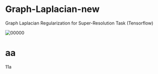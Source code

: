 # Graph-Laplacian-new
Graph Laplacian Regularization for Super-Resolution Task (Tensorflow)

![00000](https://user-images.githubusercontent.com/56641346/108962882-bbb40b00-76bc-11eb-933a-f3dc34cf1310.png)

# aa
11a
